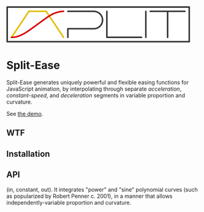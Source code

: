 <img src="split-ease.svg" alt="" width="480">

# Split-Ease

Split-Ease generates uniquely powerful and flexible easing functions for JavaScript animation, by interpolating through separate *acceleration*, *constant-speed*, and *deceleration* segments in variable proportion and curvature.

See [the demo]().

## WTF

## Installation

## API
 (in, constant, out). It integrates "power" and "sine" polynomial curves (such as popularized by Robert Penner c. 2001), in a manner that allows independently-variable proportion and curvature.

